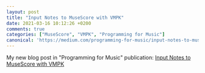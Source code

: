 ```yaml
---
layout: post
title: "Input Notes to MuseScore with VMPK"
date: 2021-03-16 10:12:26 +0200
comments: true
categories: ["MuseScore", "VMPK", "Programming for Music"]
canonical: 'https://medium.com/programming-for-music/input-notes-to-musescore-with-vmpk-aa04e8774b0f'
---
```


My new blog post in "Programming for Music" publication: [Input Notes to MuseScore with VMPK](https://medium.com/programming-for-music/input-notes-to-musescore-with-vmpk-aa04e8774b0f)
